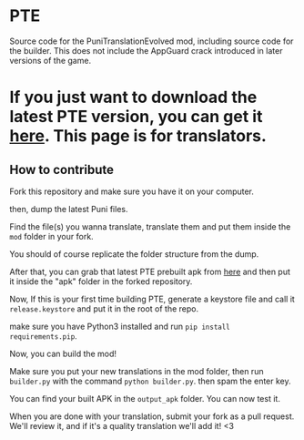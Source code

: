 # PTE
Source code for the PuniTranslationEvolved mod, including source code for the builder. This does not include the AppGuard crack introduced in later versions of the game.

# If you just want to download the latest PTE version, you can get it [here](https://rentry.co/pteDownload). This page is for translators.

## How to contribute
Fork this repository and make sure you have it on your computer.

then, dump the latest Puni files.

Find the file(s) you wanna translate, translate them and put them inside the `mod` folder in your fork.

You should of course replicate the folder structure from the dump. 

After that, you can grab that latest PTE prebuilt apk from [here](https://rentry.co/pteDownload) and then put it inside the "apk" folder in the forked repository. 

Now, If this is your first time building PTE, generate a keystore file and call it `release.keystore` and put it in the root of the repo.

make sure you have Python3 installed and run `pip install requirements.pip`. 

Now, you can build the mod!

Make sure you put your new translations in the mod folder, then run `builder.py` with the command `python builder.py`. 
then spam the enter key. 

You can find your built APK in the `output_apk` folder. You can now test it.

When you are done with your translation, submit your fork as a pull request. We'll review it, and if it's a quality translation we'll add it! <3 
